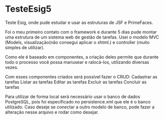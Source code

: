 # TesteEsig5
Teste Esig, onde pude estudar e usar as estruturas de JSF e PrimeFaces.

Foi o meu primeiro contato com o framework e durante 5 dias pude montar uma estrutura de um sistema web de gestão de tarefas.
Usei o modelo MVC (Models, visualização(não consegui aplicar o xhtml.) e controller (muito simples de utilizar).

Como ele é baseado em componentes, a criação deles permite que durante todo o processo você possa manusear e ralocá-los, utilizando diversas vezes.

Com esses componentes criados será possível fazer o CRUD:
Cadastrar as tarefas
Listar as tarefas
Editar as tarefas
Excluir as tarefas
Concluir as tarefas

Para utilizar de forma local será necessário usar o banco de dados PostgreSQL, pois foi especificado no persistence.xml que ele é o banco utilizado.
Caso deseje se conectar a outro modelo de banco, pode fazer a alteração nesse arquivo e rodar como desejar.






